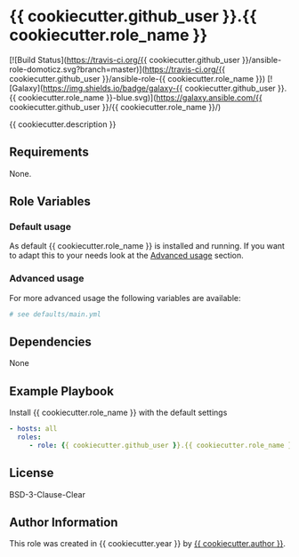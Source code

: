 # {{ cookiecutter.github_user }}.{{ cookiecutter.role_name }}

[![Build Status](https://travis-ci.org/{{ cookiecutter.github_user }}/ansible-role-domoticz.svg?branch=master)](https://travis-ci.org/{{ cookiecutter.github_user }}/ansible-role-{{ cookiecutter.role_name }})
[![Galaxy](https://img.shields.io/badge/galaxy-{{ cookiecutter.github_user }}.{{ cookiecutter.role_name }}-blue.svg)](https://galaxy.ansible.com/{{ cookiecutter.github_user }}/{{ cookiecutter.role_name }}/)

{{ cookiecutter.description }}

## Requirements

None.

## Role Variables

### Default usage

As default {{ cookiecutter.role_name }} is installed and running.
If you want to adapt this to your needs look at the [Advanced usage](#advanced-usage) section.

### Advanced usage

For more advanced usage the following variables are available:
```yaml
# see defaults/main.yml
```

## Dependencies

None

## Example Playbook

Install {{ cookiecutter.role_name }} with the default settings
```yaml
- hosts: all
  roles:
     - role: {{ cookiecutter.github_user }}.{{ cookiecutter.role_name }}
```

## License

BSD-3-Clause-Clear

## Author Information

This role was created in {{ cookiecutter.year }} by [{{ cookiecutter.author }}](https://wilmardenouden.nl).
